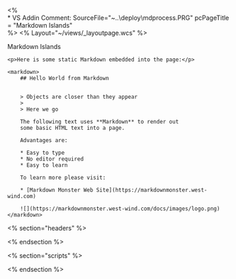 <% 	
	* VS Addin Comment: SourceFile="~\..\deploy\mdprocess.PRG"
	pcPageTitle = "Markdown Islands" 	
%>
<% Layout="~/views/_layoutpage.wcs" %>

<div class="container">
    <div class="page-header-text">
        <i class="far fa-list-alt"></i>
        Markdown Islands
    </div>


    <p>Here is some static Markdown embedded into the page:</p>

    <markdown>
        ## Hello World from Markdown


        > Objects are closer than they appear
        > 
        > Here we go

        The following text uses **Markdown** to render out
        some basic HTML text into a page.

        Advantages are:

        * Easy to type
        * No editor required
        * Easy to learn

        To learn more please visit:

        * [Markdown Monster Web Site](https://markdownmonster.west-wind.com)

        ![](https://markdownmonster.west-wind.com/docs/images/logo.png)
    </markdown>
</div>            

<!-- remove sections if you're not using them -->
<% section="headers" %>


<% endsection %>

<% section="scripts" %>

<% endsection %>